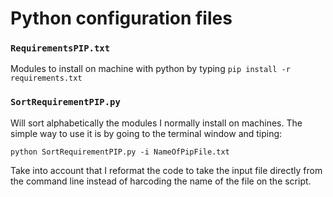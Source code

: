 # Python configuration files


### **`RequirementsPIP.txt`**

  Modules to install on machine with python by typing `pip install -r requirements.txt`

### **`SortRequirementPIP.py`**

  Will sort alphabetically the modules I normally install on machines. The simple way to use it is by going to the terminal window and tiping:
  
  ```
  python SortRequirementPIP.py -i NameOfPipFile.txt
  ```
  
  Take into account that I reformat the code to take the input file directly from the command line instead of harcoding the name of the file on the script.
